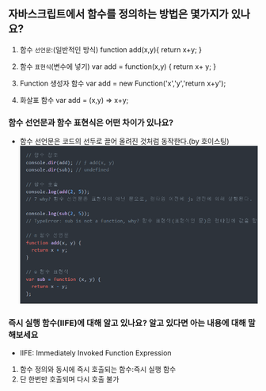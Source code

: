 ## 자바스크립트에서 함수를 정의하는 방법은 몇가지가 있나요?

1. 함수 `선언문`:(일반적인 방식)
   function add(x,y){
   return x+y;
   }
2. 함수 `표현식`(변수에 넣기)
   var add = function(x,y) {
   return x+ y;
   }
3. Function 생성자 함수
   var add = new Function('x','y','return x+y');

4. 화살표 함수
   var add = (x,y) => x+y;

### 함수 선언문과 함수 표현식은 어떤 차이가 있나요?

- 함수 선언문은 코드의 선두로 끌어 올려진 것처럼 동작한다.(by 호이스팅)
  <img src ="func.png">

### 즉시 실행 함수(IIFE)에 대해 알고 있나요? 알고 있다면 아는 내용에 대해 말해보세요

- IIFE: Immediately Invoked Function Expression

1. 함수 정의와 동시에 즉시 호출되는 함수:즉시 실행 함수
2. 단 한번만 호출되며 다시 호출 불가

